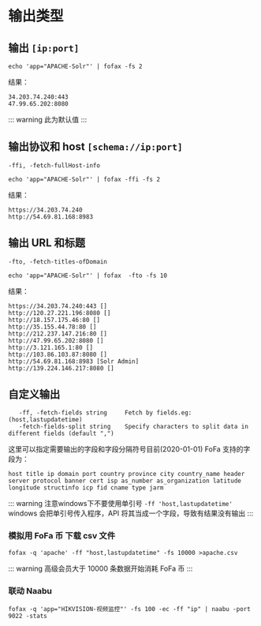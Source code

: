 # 输出类型

## 输出 `[ip:port]`
```shell
echo 'app="APACHE-Solr"' | fofax -fs 2
```
结果：
```
34.203.74.240:443
47.99.65.202:8080
```
::: warning
此为默认值
:::

## 输出协议和 host `[schema://ip:port]`
`-ffi, -fetch-fullHost-info`
```shell
echo 'app="APACHE-Solr"' | fofax -ffi -fs 2
```
结果：
```
https://34.203.74.240
http://54.69.81.168:8983
```


## 输出 URL 和标题
`-fto, -fetch-titles-ofDomain`
```shell
echo 'app="APACHE-Solr"' | fofax  -fto -fs 10
```
结果：
```
https://34.203.74.240:443 []
http://120.27.221.196:8080 []
http://18.157.175.46:80 []
http://35.155.44.78:80 []
http://212.237.147.216:80 []
http://47.99.65.202:8080 []
http://3.121.165.1:80 []
http://103.86.103.87:8080 []
http://54.69.81.168:8983 [Solr Admin]
http://139.224.146.217:8080 []
```

## 自定义输出
```shell
   -ff, -fetch-fields string     Fetch by fields.eg: (host,lastupdatetime)
   -fetch-fields-split string    Specify characters to split data in different fields (default ",")
```

这里可以指定需要输出的字段和字段分隔符号目前(2020-01-01) FoFa 支持的字段为：
```
host title ip domain port country province city country_name header server protocol banner cert isp as_number as_organization latitude longitude structinfo icp fid cname type jarm
```
::: warning
注意windows下不要使用单引号 `-ff 'host,lastupdatetime'` windows 会把单引号传入程序，API 将其当成一个字段，导致有结果没有输出
:::

### 模拟用 FoFa 币 下载 csv 文件
```shell
fofax -q 'apache' -ff "host,lastupdatetime" -fs 10000 >apache.csv
```
::: warning
高级会员大于 10000 条数据开始消耗 FoFa 币
:::

### 联动 Naabu 
```shell
fofax -q 'app="HIKVISION-视频监控"' -fs 100 -ec -ff "ip" | naabu -port 9022 -stats
```